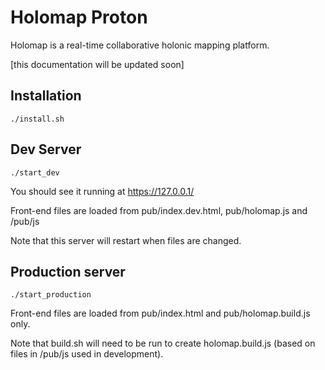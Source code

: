 # Holomap Proton

Holomap is a real-time collaborative holonic mapping platform.

[this documentation will be updated soon]

## Installation
`./install.sh`

## Dev Server
`./start_dev`

You should see it running at <https://127.0.0.1/>

Front-end files are loaded from pub/index.dev.html, pub/holomap.js and /pub/js 

Note that this server will restart when files are changed.

## Production server
`./start_production`

Front-end files are loaded from pub/index.html and pub/holomap.build.js only.

Note that build.sh will need to be run to create holomap.build.js (based on files in /pub/js used in development).
